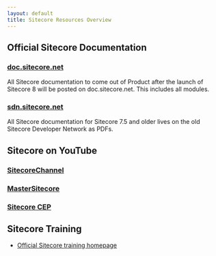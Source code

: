 ```yaml
---
layout: default
title: Sitecore Resources Overview
---
```


## Official Sitecore Documentation

### [doc.sitecore.net](http://doc.sitecore.net/)

All Sitecore documentation to come out of Product after the launch of Sitecore 8 will be posted on doc.sitecore.net. This includes all modules.

### [sdn.sitecore.net](http://sdn.sitecore.net/)

All Sitecore documentation for Sitecore 7.5 and older lives on the old Sitecore Developer Network as PDFs.

## Sitecore on YouTube

### [SitecoreChannel](http://youtube.com/sitecorechannel)

### [MasterSitecore](http://youtube.com/mastersitecore)

### [Sitecore CEP](http://youtube.com/sitecorepm)

## Sitecore Training

- [Official Sitecore training homepage](https://www.sitecore.com/en-gb/services-and-support/training)

